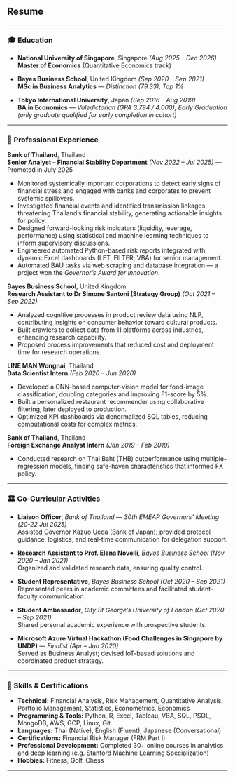 ## Resume

---

### 🎓 Education

- **National University of Singapore**, Singapore *(Aug 2025 – Dec 2026)*  
  **Master of Economics** (Quantitative Economics track)

- **Bayes Business School**, United Kingdom *(Sep 2020 – Sep 2021)*  
  **MSc in Business Analytics** — *Distinction (79.33), Top 1%*

- **Tokyo International University**, Japan *(Sep 2016 – Aug 2019)*  
  **BA in Economics** — *Valedictorian (GPA 3.794 / 4.000), Early Graduation (only graduate qualified for early completion in cohort)*

---

### 💼 Professional Experience

**Bank of Thailand**, Thailand  
**Senior Analyst – Financial Stability Department** 
*(Nov 2022 – Jul 2025)* — Promoted in July 2025  
- Monitored systemically important corporations to detect early signs of financial stress and engaged with banks and corporates to prevent systemic spillovers.  
- Investigated financial events and identified transmission linkages threatening Thailand’s financial stability, generating actionable insights for policy.  
- Designed forward-looking risk indicators (liquidity, leverage, performance) using statistical and machine learning techniques to inform supervisory discussions.  
- Engineered automated Python-based risk reports integrated with dynamic Excel dashboards (LET, FILTER, VBA) for senior management.  
- Automated BAU tasks via web scraping and database integration — a project won the *Governor’s Award for Innovation*.

**Bayes Business School**, United Kingdom  
**Research Assistant to Dr Simone Santoni (Strategy Group)** 
*(Oct 2021 – Sep 2022)*  
- Analyzed cognitive processes in product review data using NLP, contributing insights on consumer behavior toward cultural products.  
- Built crawlers to collect data from 11 platforms across industries, enhancing research capability.  
- Proposed process improvements that reduced cost and deployment time for research operations.

**LINE MAN Wongnai**, Thailand  
**Data Scientist Intern** 
*(Feb 2020 – Jun 2020)*  
- Developed a CNN-based computer-vision model for food-image classification, doubling categories and improving F1-score by 5%.  
- Built a personalized restaurant recommender using collaborative filtering, later deployed to production.  
- Optimized KPI dashboards via denormalized SQL tables, reducing computational costs for complex metrics.

**Bank of Thailand**, Thailand  
**Foreign Exchange Analyst Intern** 
*(Jan 2019 – Feb 2019)*  
- Conducted research on Thai Baht (THB) outperformance using multiple-regression models, finding safe-haven characteristics that informed FX policy.

---

### 🏛️ Co-Curricular Activities

- **Liaison Officer**, *Bank of Thailand* — *30th EMEAP Governors’ Meeting* *(20-22 Jul 2025)*  
  Assisted Governor Kazuo Ueda (Bank of Japan); provided protocol guidance, logistics, and real-time communication for delegation support.

- **Research Assistant to Prof. Elena Novelli**, *Bayes Business School* *(Nov 2020 – Jan 2021)*  
  Organized and validated research data, ensuring quality control.

- **Student Representative**, *Bayes Business School* *(Oct 2020 – Sep 2021)*  
  Represented peers in academic committees and facilitated student-faculty communication.

- **Student Ambassador**, *City St George’s University of London* *(Oct 2020 – Sep 2021)*  
  Shared personal academic experience with prospective students.

- **Microsoft Azure Virtual Hackathon (Food Challenges in Singapore by UNDP)** — *Finalist* *(Apr – Jun 2020)*  
  Served as Business Analyst; devised IoT-based solutions and coordinated product strategy.

---

### 🧠 Skills & Certifications

- **Technical:** Financial Analysis, Risk Management, Quantitative Analysis, Portfolio Management, Statistics, Econometrics, Economics  
- **Programming & Tools:** Python, R, Excel, Tableau, VBA, SQL, PSQL, MongoDB, AWS, GCP, Linux, Git  
- **Languages:** Thai (Native), English (Fluent), Japanese (Conversational)  
- **Certifications:** Financial Risk Manager (FRM Part I)  
- **Professional Development:** Completed 30+ online courses in analytics and deep learning (e.g. Stanford Machine Learning Specialization)  
- **Hobbies:** Fitness, Golf, Chess  

---

